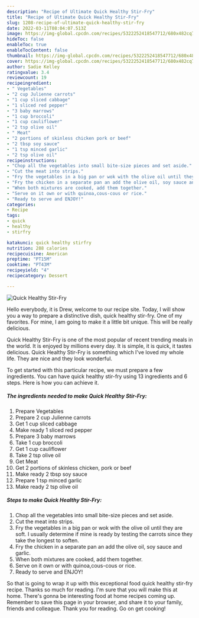 ```yaml
---
description: "Recipe of Ultimate Quick Healthy Stir-Fry"
title: "Recipe of Ultimate Quick Healthy Stir-Fry"
slug: 1208-recipe-of-ultimate-quick-healthy-stir-fry
date: 2022-03-11T08:04:07.513Z
image: https://img-global.cpcdn.com/recipes/5322252418547712/680x482cq70/quick-healthy-stir-fry-recipe-main-photo.jpg
hideToc: false
enableToc: true
enableTocContent: false
thumbnail: https://img-global.cpcdn.com/recipes/5322252418547712/680x482cq70/quick-healthy-stir-fry-recipe-main-photo.jpg
cover: https://img-global.cpcdn.com/recipes/5322252418547712/680x482cq70/quick-healthy-stir-fry-recipe-main-photo.jpg
author: Sadie Kelley
ratingvalue: 3.4
reviewcount: 19
recipeingredient:
- " Vegetables"
- "2 cup Julienne carrots"
- "1 cup sliced cabbage"
- "1 sliced red pepper"
- "3 baby marrows"
- "1 cup broccoli"
- "1 cup cauliflower"
- "2 tsp olive oil"
- " Meat"
- "2 portions of skinless chicken pork or beef"
- "2 tbsp soy sauce"
- "1 tsp minced garlic"
- "2 tsp olive oil"
recipeinstructions:
- "Chop all the vegetables into small bite-size pieces and set aside."
- "Cut the meat into strips."
- "Fry the vegetables in a big pan or wok with the olive oil until they are soft. I usually determine if mine is ready by testing the carrots since they take the longest to soften."
- "Fry the chicken in a separate pan an add the olive oil, soy sauce and garlic."
- "When both mixtures are cooked, add them together."
- "Serve on it own or with quinoa,cous-cous or rice."
- "Ready to serve and ENJOY!"
categories:
- Recipe
tags:
- quick
- healthy
- stirfry

katakunci: quick healthy stirfry 
nutrition: 288 calories
recipecuisine: American
preptime: "PT15M"
cooktime: "PT43M"
recipeyield: "4"
recipecategory: Dessert

---
```



![Quick Healthy Stir-Fry](https://img-global.cpcdn.com/recipes/5322252418547712/680x482cq70/quick-healthy-stir-fry-recipe-main-photo.jpg)

Hello everybody, it is Drew, welcome to our recipe site. Today, I will show you a way to prepare a distinctive dish, quick healthy stir-fry. One of my favorites. For mine, I am going to make it a little bit unique. This will be really delicious.

Quick Healthy Stir-Fry is one of the most popular of recent trending meals in the world. It is enjoyed by millions every day. It is simple, it is quick, it tastes delicious. Quick Healthy Stir-Fry is something which I've loved my whole life. They are nice and they look wonderful.




To get started with this particular recipe, we must prepare a few ingredients. You can have quick healthy stir-fry using 13 ingredients and 6 steps. Here is how you can achieve it.

<!--inarticleads1-->

##### The ingredients needed to make Quick Healthy Stir-Fry:

1. Prepare  Vegetables
1. Prepare 2 cup Julienne carrots
1. Get 1 cup sliced cabbage
1. Make ready 1 sliced red pepper
1. Prepare 3 baby marrows
1. Take 1 cup broccoli
1. Get 1 cup cauliflower
1. Take 2 tsp olive oil
1. Get  Meat
1. Get 2 portions of skinless chicken, pork or beef
1. Make ready 2 tbsp soy sauce
1. Prepare 1 tsp minced garlic
1. Make ready 2 tsp olive oil




<!--inarticleads2-->

##### Steps to make Quick Healthy Stir-Fry:

1. Chop all the vegetables into small bite-size pieces and set aside.
1. Cut the meat into strips.
1. Fry the vegetables in a big pan or wok with the olive oil until they are soft. I usually determine if mine is ready by testing the carrots since they take the longest to soften.
1. Fry the chicken in a separate pan an add the olive oil, soy sauce and garlic.
1. When both mixtures are cooked, add them together.
1. Serve on it own or with quinoa,cous-cous or rice.
1. Ready to serve and ENJOY!



So that is going to wrap it up with this exceptional food quick healthy stir-fry recipe. Thanks so much for reading. I'm sure that you will make this at home. There's gonna be interesting food at home recipes coming up. Remember to save this page in your browser, and share it to your family, friends and colleague. Thank you for reading. Go on get cooking!
